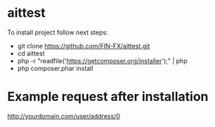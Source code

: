 # aittest

To install project follow next steps:
* git clone https://github.com/FIN-FX/aittest.git
* cd aittest
* php -r "readfile('https://getcomposer.org/installer');" | php
* php composer.phar install

# Example request after installation

http://yourdomain.com/user/address/0
